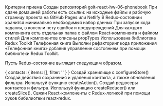 Критерии приема Создан репозиторий goit-react-hw-06-phonebook При сдаче домашней
работы есть ссылки: на исходные файлы и рабочую страницу проекта на GitHub Pages
или Netlify В Redux-состоянии хранится минимально необходимый набор данных При
запуске кода задания, в консоли нету ошибок и предупреждений Для каждого
компонента есть отдельная папка с файлом React-компонента и файлом стилей Для
компонентов описаны propTypes Использована библиотека Redux Toolkit Телефонная
книга Выполни рефакторинг кода приложения «Телефонная книга» добавив управление
состоянием при помощи библиотеки Redux Toolkit.

Пусть Redux-состояние выглядит следующим образом.

{ contacts: { items: [], filter: '' } } Создай хранилище с configureStore()
Создай действия сохранения и удаления контакта, а также обновления фильтра.
Используй функцию createAction(). Создай редюсеры контактов и фильтра. Используй
функцию createReducer() или createSlice(). Свяжи React-компоненты с
Redux-логикой при помощи хуков бибилиотеки react-redux.
